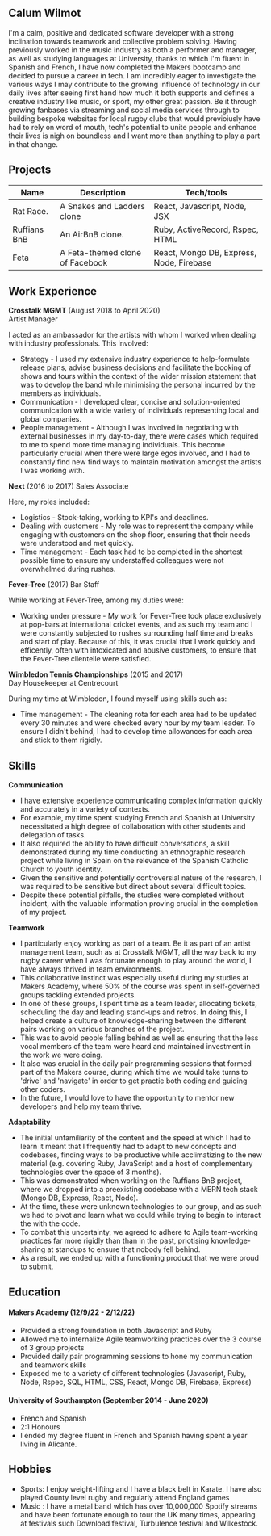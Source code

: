 ## Calum Wilmot

I'm a calm, positive and dedicated software developer with a strong inclination towards teamwork and collective problem solving. Having previously worked in the music industry as both a performer and manager, as well as studying languages at University, thanks to which I'm fluent in Spanish and French, I have now completed the Makers bootcamp and decided to pursue a career in tech. I am incredibly eager to investigate the various ways I may contribute to the growing influence of technology in our daily lives after seeing first hand how much it both supports and defines a creative industry like music, or sport, my other great passion. Be it through growing fanbases via streaming and social media services through to building bespoke websites for local rugby clubs that would previoiusly have had to rely on word of mouth, tech's potential to unite people and enhance their lives is nigh on boundless and I want more than anything to play a part in that change.

## Projects

| Name                         | Description                     | Tech/tools                               |
| ---------------------------- | --------------------------      | ---------------------------------------- |
| Rat Race.                    | A Snakes and Ladders clone      | React, Javascript, Node, JSX             |
| Ruffians BnB                 | An AirBnB clone.                | Ruby, ActiveRecord, Rspec, HTML          |
| Feta                         | A Feta-themed clone of Facebook | React, Mongo DB, Express, Node, Firebase |

## Work Experience

**Crosstalk MGMT** (August 2018 to April 2020)  
Artist Manager

  I acted as an ambassador for the artists with whom I worked when dealing with industry professionals. This involved:
   - Strategy - I used my extensive industry experience to help-formulate release plans, advise business decisions and facilitate the booking of shows and      tours within the context of the wider mission statement that was to develop the band while minimising the personal incurred by the members as              individuals.
   - Communication - I developed clear, concise and solution-oriented communication with a wide variety of individuals representing local and global            companies.
   - People management - Although I was involved in negotiating with external businesses in my day-to-day, there were cases which required to me to spend        more time managing individuals. This become particularly crucial when there were large egos involved, and I had to constantly find new find ways to        maintain motivation amongst the artists I was working with.
   

**Next** (2016 to 2017)
Sales Associate
  
  Here, my roles included:
   - Logistics - Stock-taking, working to KPI's and deadlines. 
   - Dealing with customers - My role was to represent the company while engaging with customers on the shop floor, ensuring that their needs were              understood and met quickly.
   - Time management - Each task had to be completed in the shortest possible time to ensure my understaffed colleagues were not overwhelmed during rushes.

**Fever-Tree** (2017)
Bar Staff

While working at Fever-Tree, among my duties were:
   - Working under pressure - My work for Fever-Tree took place exclusively at pop-bars at international cricket events, and as such my team and I were          constantly subjected to rushes surrounding half time and breaks and start of play. Because of this, it was crucial that I work quickly and efficently,      often with intoxicated and abusive customers, to ensure that the Fever-Tree clientelle were satisfied.


**Wimbledon Tennis Championships** (2015 and 2017)  
Day Housekeeper at Centrecourt

 During my time at Wimbledon, I found myself using skills such as:
  - Time management - The cleaning rota for each area had to be updated every 30 minutes and were checked every hour by my team leader. To ensure I didn't     behind, I had to develop time allowances for each area and stick to them rigidly.


## Skills


**Communication**

- I have extensive experience communicating complex information quickly and accurately in a variety of contexts.
- For example, my time spent studying French and Spanish at University necessitated a high degree of collaboration with other students and delegation of tasks.
- It also required the ability to have difficult conversations, a skill demonstrated during my time conducting an ethnographic research project while living in Spain on the relevance of the Spanish Catholic Church to youth identity. 
- Given the sensitive and potentially controversial nature of the research, I was required to be sensitive but direct about several difficult topics.
- Despite these potential pitfalls, the studies were completed without incident, with the valuable information proving crucial in the completion of my project.

**Teamwork**

- I particularly enjoy working as part of a team. Be it as part of an artist management team, such as at Crosstalk MGMT, all the way back to my rugby career when I was fortunate enough to play around the world, I have always thrived in team environments.
- This collaborative instinct was especially useful during my studies at Makers Academy, where 50% of the course was spent in self-governed groups tackling extended projects. 
- In one of these groups, I spent time as a team leader, allocating tickets, scheduling the day and leading stand-ups and retros. In doing this, I helped create a culture of knowledge-sharing between the different pairs working on various branches of the project. 
- This was to avoid people falling behind as well as ensuring that the less vocal members of the team were heard and maintained investment in the work we were doing. 
- It also was crucial in the daily pair programming sessions that formed part of the Makers course, during which time we would take turns to 'drive' and 'navigate' in order to get practie both coding and guiding other coders. 
- In the future, I would love to have the opportunity to mentor new developers and help my team thrive.

**Adaptability**

- The initial unfamiliarity of the content and the speed at which I had to learn it meant that I frequently had to adapt to new concepts and codebases, finding ways to be productive while acclimatizing to the new material (e.g. covering Ruby, JavaScript and a host of complementary technologies over the space of 3 months). 
- This was demonstrated when working on the Ruffians BnB project, where we dropped into a preexisting codebase with a MERN tech stack (Mongo DB, Express, React, Node).
- At the time, these were unknown technologies to our group, and as such we had to pivot and learn what we could while trying to begin to interact the with the code.
- To combat this uncertainty, we agreed to adhere to Agile team-working practices far more rigidly than than in the past, priotising knowledge-sharing at standups to ensure that nobody fell behind.
- As a result, we ended up with a functioning product that we were proud to submit.




## Education

#### Makers Academy (12/9/22 - 2/12/22)

- Provided a strong foundation in both Javascript and Ruby
- Allowed me to internalize Agile teamworking practices over the 3 course of 3 group projects
- Provided daily pair programming sessions to hone my communication and teamwork skills
- Exposed me to a variety of different technologies (Javascript, Ruby, Node, Rspec, SQL, HTML, CSS, React, Mongo DB, Firebase, Express)

#### University of Southampton  (September 2014 - June 2020)

- French and Spanish
- 2:1 Honours
- I ended my degree fluent in French and Spanish having spent a year living in Alicante.


## Hobbies

- Sports: I enjoy weight-lifting and I have a black belt in Karate. I have also played County level rugby and regularly attend England games
- Music : I have a metal band which has over 10,000,000 Spotify streams and have been fortunate enough to tour the UK many times, appearing at festivals such Download festival, Turbulence festival and Wilkestock. 
